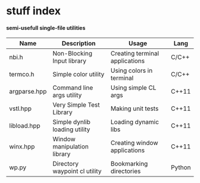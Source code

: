 # stuff index


#### semi-usefull single-file utilities
Name | Description | Usage | Lang
---- | ----------- | ----- | ----
nbi.h | Non-Blocking Input library | Creating terminal applications | C/C++
termco.h | Simple color utility | Using colors in terminal | C/C++
argparse.hpp | Command line args utility | Using simple CL args | C++11
vstl.hpp | Very Simple Test Library | Making unit tests | C++11
libload.hpp | Simple dynlib loading utility | Loading dynamic libs | C++11
winx.hpp | Window manipulation library | Creating window applications | C++11
wp.py | Directory waypoint cl utility | Bookmarking directories | Python
